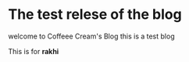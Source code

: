 # The test relese of the blog
welcome to Coffeee Cream's Blog this is a test blog

This is for **rakhi**
